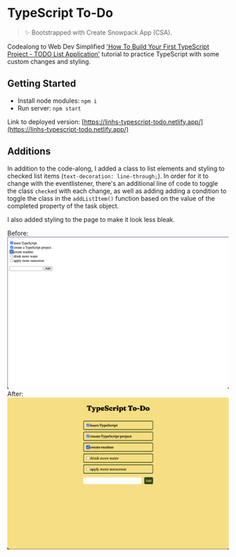 # TypeScript To-Do

> ✨ Bootstrapped with Create Snowpack App (CSA).

Codealong to Web Dev Simplified ['How To Build Your First TypeScript Project - TODO List Application'](https://youtu.be/jBmrduvKl5w) tutorial to practice TypeScript with some custom changes and styling.

## Getting Started

- Install node modules: `npm i`
- Run server: `npm start`

Link to deployed version: [https://linhs-typescript-todo.netlify.app/](https://linhs-typescript-todo.netlify.app/)

## Additions

In addition to the code-along, I added a class to list elements and styling to checked list items (`text-decoration: line-through;`). In order for it to change with the eventlistener, there's an additional line of code to toggle the class `checked` with each change, as well as adding adding a condition to toggle the class in the `addListItem()` function based on the value of the completed property of the task object.

I also added styling to the page to make it look less bleak.

Before:
![To-Do project before](./src/before.png 'To-Do project before')
After:
![To-Do project after](./src/after.png 'To-Do project after')
